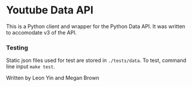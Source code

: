 # Youtube Data API
This is a Python client and wrapper for the Python Data API. It was written to accomodate v3 of the API.<br>


### Testing
Static json files used for test are stored in `./tests/data`.
To test, command line input `make test`.

Written by Leon Yin and Megan Brown
